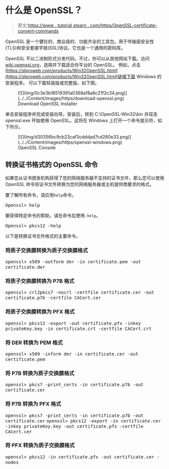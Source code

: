# 什么是 OpenSSL？

> 原文:[https://www . tutorial stearn . com/https/OpenSSL-certificate-convert-commands](https://www.tutorialsteacher.com/https/openssl-certificate-convert-commands)

OpenSSL 是一个健壮的、商业级的、功能齐全的工具包，用于传输层安全性(TLS)和安全套接字层(SSL)协议。它也是一个通用的密码库。

OpenSSL 不以二进制形式分发代码。不过，你可以从其他网站下载。访问[wiki.openssl.org](https://wiki.openssl.org/index.php/Binaries)，选择并下载适合你平台的 OpenSSL。 例如，点击[https://slproweb.com/products/Win32OpenSSL.html](https://slproweb.com/products/Win32OpenSSL.html)链接下载 Windows 的安装程序。 可以下载轻装版或完整版，如下图。

<figure>[![](img/0c3e3b18519391a0368af8a8c21f2c34.png)](../../Content/images/https/download-openssl.png)

<figcaption>Download OpenSSL Installer</figcaption>

</figure>

单击安装程序并完成安装向导。安装后，转到 C:\OpenSSL-Win32\bin 并双击 openssl.exe 开始使用 OpenSSL。这将在 Windows 上打开一个命令提示符，如下所示。

<figure>[![](img/d30356bc9cb23caf3cdddad7cd280e33.png)](../../Content/images/https/openssl-windows.png) 

<figcaption>OpenSSL Console</figcaption>

</figure>

## 转换证书格式的 OpenSSL 命令

如果您从证书颁发机构获得了您的网络服务器不支持的证书文件，那么您可以使用 OpenSSL 命令将证书文件转换为您的网络服务器或主机提供商要求的格式。

要了解所有命令，请应用`help`命令。

<samp>Openssl> help</samp>

要获得特定命令的帮助，请在命令后使用`-help`。

<samp>Openssl> pkcs12 -help</samp>

以下是转换证书文件格式的主要命令。

### 将质子交换膜转换为质子交换膜格式

<samp>openssl> x509 -outform der -in certificate.pem -out certificate.der</samp>

### 将质子交换膜转换为 P7B 格式

<samp>openssl> crl2pkcs7 -nocrl -certfile certificate.cer -out certificate.p7b -certfile CACert.cer</samp>

### 将质子交换膜转换为 PFX 格式

<samp>openssl> pkcs12 -export -out certificate.pfx -inkey privateKey.key -in certificate.crt -certfile CACert.crt</samp>

### 将 DER 转换为 PEM 格式

<samp>openssl> x509 -inform der -in certificate.cer -out certificate.pem</samp>

### 将 P7B 转换为质子交换膜格式

<samp>openssl> pkcs7 -print_certs -in certificate.p7b -out certificate.cer</samp>

### 将 P7B 转换为 PFX 格式

<samp>openssl> pkcs7 -print_certs -in certificate.p7b -out certificate.cer</samp> <samp>openssl> pkcs12 -export -in certificate.cer -inkey privateKey.key -out certificate.pfx -certfile CACert.cer</samp>

### 将 PFX 转换为质子交换膜格式

<samp>openssl> pkcs12 -in certificate.pfx -out certificate.cer -nodes</samp>